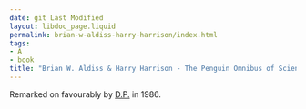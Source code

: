 ```yaml
---
date: git Last Modified
layout: libdoc_page.liquid
permalink: brian-w-aldiss-harry-harrison/index.html
tags:
- A
- book
title: "Brian W. Aldiss & Harry Harrison - The Penguin Omnibus of Science  Fiction"
---
```


Remarked on favourably by <a href="biblio.htm#P.">D.P.</a> in 1986.